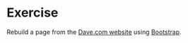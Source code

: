 # Exercise

Rebuild a page from the [Dave.com website][1] using [Bootstrap][2].

[1]: https://dave.com/extra-cash-advances
[2]: https://getbootstrap.com/

